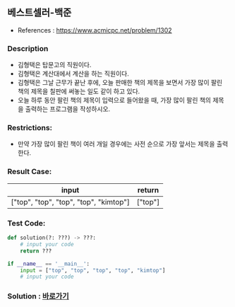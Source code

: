 ## 베스트셀러-백준

* References : https://www.acmicpc.net/problem/1302

### Description

* 김형택은 탑문고의 직원이다. 
* 김형택은 계산대에서 계산을 하는 직원이다. 
* 김형택은 그날 근무가 끝난 후에, 오늘 판매한 책의 제목을 보면서 가장 많이 팔린 책의 제목을 칠판에 써놓는 일도 같이 하고 있다.
* 오늘 하루 동안 팔린 책의 제목이 입력으로 들어왔을 때, 가장 많이 팔린 책의 제목을 출력하는 프로그램을 작성하시오.

### Restrictions:

* 만약 가장 많이 팔린 책이 여러 개일 경우에는 사전 순으로 가장 앞서는 제목을 출력한다.

### Result Case:

| input | return |
|---|---|
|  ["top", "top", "top", "top", "kimtop"] | ["top"] |


### Test Code:
```python
def solution(?: ???) -> ???:
    # input your code
    return ???

if __name__ == '__main__':
    input = ["top", "top", "top", "top", "kimtop"]
    # input your code
```

### Solution : [바로가기](https://github.com/takhyun12/Algorithm-Essential-Training/blob/main/Solutions/file_cleanup.py)
